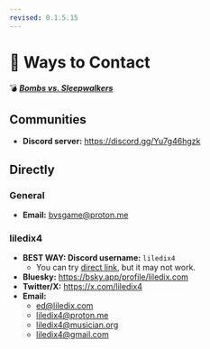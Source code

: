 ```yaml
---
revised: 0.1.5.15
---
```


# 📄 Ways to Contact

💣 ***[Bombs vs. Sleepwalkers][home]***

## Communities

- **Discord server:** <https://discord.gg/Yu7g46hgzk>

## Directly

### General

- **Email:** <bvsgame@proton.me>

### liledix4

- **BEST WAY: Discord username:** `liledix4`
  - You can try [direct link][discord_dm], but it may not work.
- **Bluesky:** <https://bsky.app/profile/liledix.com>
- **Twitter/X:** <https://x.com/liledix4>
- **Email:**
  - <ed@liledix.com>
  - <liledix4@proton.me>
  - <liledix4@musician.org>
  - <liledix4@gmail.com>

[home]: /README.md
[discord_dm]: https://discord.com/users/472184744814051330
